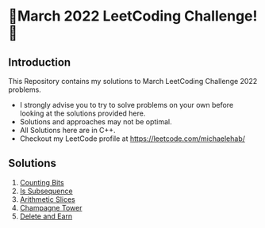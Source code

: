 # 🏅March 2022 LeetCoding Challenge! 🏅
## Introduction
This Repository contains my solutions to March LeetCoding Challenge 2022 problems.
* I strongly advise you to try to solve problems on your own before looking at the solutions provided here.
* Solutions and approaches may not be optimal.
* All Solutions here are in C++.
* Checkout my LeetCode profile at https://leetcode.com/michaelehab/

## Solutions
1. <a href="https://github.com/michaelehab/LeetCode-March-Challenge-2022/blob/main/338.Counting-Bits.cpp">Counting Bits</a>
2. <a href="https://github.com/michaelehab/LeetCode-March-Challenge-2022/blob/main/392.Is-Subsequence.cpp">Is Subsequence</a>
3. <a href="https://github.com/michaelehab/LeetCode-March-Challenge-2022/blob/main/413.Arithmetic-Slices.cpp">Arithmetic Slices</a>
4. <a href="https://github.com/michaelehab/LeetCode-March-Challenge-2022/blob/main/799.Champagne-Tower.cpp">Champagne Tower</a>
5. <a href="https://github.com/michaelehab/LeetCode-March-Challenge-2022/blob/main/740.Delete-and-Earn.cpp">Delete and Earn</a>
